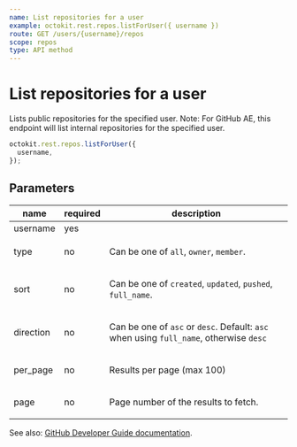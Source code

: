 ```yaml
---
name: List repositories for a user
example: octokit.rest.repos.listForUser({ username })
route: GET /users/{username}/repos
scope: repos
type: API method
---
```


# List repositories for a user

Lists public repositories for the specified user. Note: For GitHub AE, this endpoint will list internal repositories for the specified user.

```js
octokit.rest.repos.listForUser({
  username,
});
```

## Parameters

<table>
  <thead>
    <tr>
      <th>name</th>
      <th>required</th>
      <th>description</th>
    </tr>
  </thead>
  <tbody>
    <tr><td>username</td><td>yes</td><td>

</td></tr>
<tr><td>type</td><td>no</td><td>

Can be one of `all`, `owner`, `member`.

</td></tr>
<tr><td>sort</td><td>no</td><td>

Can be one of `created`, `updated`, `pushed`, `full_name`.

</td></tr>
<tr><td>direction</td><td>no</td><td>

Can be one of `asc` or `desc`. Default: `asc` when using `full_name`, otherwise `desc`

</td></tr>
<tr><td>per_page</td><td>no</td><td>

Results per page (max 100)

</td></tr>
<tr><td>page</td><td>no</td><td>

Page number of the results to fetch.

</td></tr>
  </tbody>
</table>

See also: [GitHub Developer Guide documentation](https://docs.github.com/rest/reference/repos#list-repositories-for-a-user).
